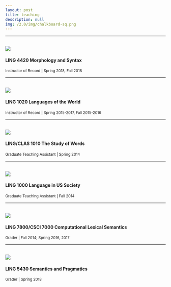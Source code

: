```yaml
---
layout: post
title: teaching
description: null
img: /2.0/img/chalkboard-sq.png
---
```


***
<br>

<img class="col one right" src="/2.0/img/prof_pic.jpg">

<h4>LING 4420 Morphology and Syntax</h4>
<sup>Instructor of Record | Spring 2018, Fall 2018</sup>

<br>

***
<br>

<img class="col one right" src="/2.0/img/prof_pic.jpg">

<h4>LING 1020 Languages of the World</h4>
<sup>Instructor of Record | Spring 2015-2017, Fall 2015-2016</sup>

<br>

***
<br>

<img class="col one right" src="/2.0/img/prof_pic.jpg">

<h4>LING/CLAS 1010 The Study of Words</h4>
<sup>Graduate Teaching Assistant | Spring 2014</sup>

<br>

***
<br>

<img class="col one right" src="/2.0/img/prof_pic.jpg">

<h4>LING 1000 Language in US Society</h4>
<sup>Graduate Teaching Assistant | Fall 2014</sup>

<br>

***
<br>

<img class="col one right" src="/2.0/img/prof_pic.jpg">

<h4>LING 7800/CSCI 7000 Computational Lexical Semantics</h4>
<sup>Grader | Fall 2014; Spring 2016, 2017</sup>

<br>

***
<br>

<img class="col one right" src="/2.0/img/prof_pic.jpg">

<h4>LING 5430 Semantics and Pragmatics</h4>
<sup>Grader | Spring 2018</sup>
